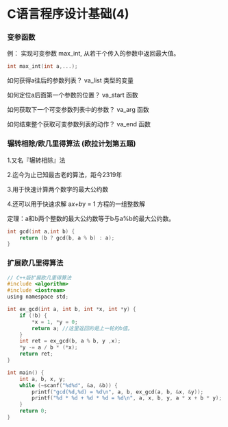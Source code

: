 # C语言程序设计基础(4)

### 变参函数

例： 实现可变参数 max_int, 从若干个传入的参数中返回最大值。

```c
int max_int(int a,...);
```

如何获得a往后的参数列表？ va_list 类型的变量

如何定位a后面第一个参数的位置？ va_start 函数

如何获取下一个可变参数列表中的参数？ va_arg 函数

如何结束整个获取可变参数列表的动作？ va_end 函数

### 辗转相除/欧几里得算法 (欧拉计划第五题)

1.又名『辗转相除』法

2.迄今为止已知最古老的算法，距今2319年

3.用于快速计算两个数字的最大公约数

4.还可以用于快速求解 a*x+b*y = 1 方程的一组整数解

定理：a和b两个整数的最大公约数等于b与a%b的最大公约数。

```c
int gcd(int a,int b) {
    return (b ? gcd(b, a % b) : a);
}
```

### 扩展欧几里得算法

```c
// C++版扩展欧几里得算法
#include <algorithm>
#include <iostream>
using namespace std;

int ex_gcd(int a, int b, int *x, int *y) {
    if (!b) {
        *x = 1, *y = 0;
        return a; //这里返回的是上一轮的b值。
    }
    int ret = ex_gcd(b, a % b, y ,x);
    *y -= a / b * (*x);
    return ret;
}

int main() {
    int a, b, x, y;
    while (~scanf("%d%d", &a, &b)) {
        printf("gcd(%d,%d) = %d\n", a, b, ex_gcd(a, b, &x, &y));
        printf("%d * %d + %d * %d = %d\n", a, x, b, y, a * x + b * y);
    }
    return 0;
}

```






